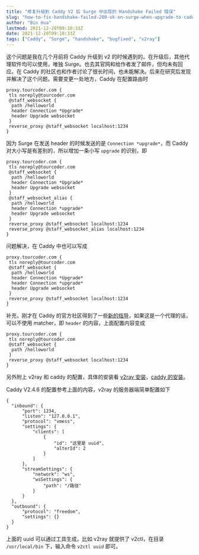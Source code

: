 ```yaml
---
title: "修复升级到 Caddy V2 后 Surge 中出现的 Handshake Failed 错误"
slug: "how-to-fix-handshake-failed-200-ok-on-surge-when-upgrade-to-caddy-v2"
author: "Bin Hua"
lastmod: 2021-12-20T09:10:33Z
date: 2021-12-20T09:10:33Z
tags: ["Caddy", "Surge", "handshake", "bugfixed", "v2ray"]
---
```


这个问题是我在几个月前将 Caddy 升级到 v2 的时候遇到的。在升级后，其他代理软件均可以使用，唯独 Surge。也去其官网和给作者发了邮件，但均未有回应。在 Caddy 的社区也和作者讨论了很长时间，也未能解决。后来在研究后发现并解决了这个问题。需要变更一处地方，Caddy 在配置路由时

```
proxy.tourcoder.com {
 tls noreply@tourcoder.com
 @staff_websocket {
  path /helloworld
  header Connection *Upgrade*
  header Upgrade websocket
 }
 reverse_proxy @staff_websocket localhost:1234
}
```

因为 Surge 在发送 header 的时候发送的是 `Connection *upgrade*`，而 Caddy 对大小写是有差别的，所以增加一条小写 `upgrade` 的识别，即

```
proxy.tourcoder.com {
 tls noreply@tourcoder.com
 @staff_websocket {
  path /helloworld
  header Connection *Upgrade*
  header Upgrade websocket
 }
 @staff_websocket_alias {
  path /helloworld
  header Connection *upgrade*
  header Upgrade websocket
 }
 reverse_proxy @staff_websocket localhost:1234
 reverse_proxy @staff_websocket_alias localhost:1234
}
```

问题解决，在 Caddy 中也可以写成

```
proxy.tourcoder.com {
 tls noreply@tourcoder.com
 @staff_websocket {
  path /helloworld
  header Connection *Upgrade*
  header Connection *upgrade*
  header Upgrade websocket
 }
 reverse_proxy @staff_websocket localhost:1234
}
```

补充，刚才在 Caddy 的官方社区得到了一些[新的指导](https://caddy.community/t/appending-tls-handshake-error-ws-tls/14474)，如果这是一个代理的话，可以不使用 matcher，即 `header` 的内容，上面配置内容变成

```
proxy.tourcoder.com {
 tls noreply@tourcoder.com
 @staff_websocket {
  path /helloworld
 }
 reverse_proxy @staff_websocket localhost:1234
}
```

另外附上 v2ray 和 caddy 的配置，具体的安装看 [v2ray 安装](https://github.com/v2fly/fhs-install-v2ray)，[caddy 的安装](https://caddyserver.com/docs/install)。

Caddy V2.4.6 的配置参考上面的内容，v2ray 的服务器端简单配置如下

```
{
  "inbound": {
      "port": 1234,
      "listen": "127.0.0.1", 
      "protocol": "vmess",
      "settings": {
          "clients": [
              {
                  "id": "这里是 uuid",
                  "alterId": 2
              }
          ]
      },
      "streamSettings": {
          "network": "ws",
          "wsSettings": {
              "path": "/路径"
          }
      }
  },
  "outbound": {
      "protocol": "freedom",
      "settings": {}
  }
}
```

上面的 uuid 可以通过工具生成，比如 v2ray 就提供了 v2ctl，在目录 `/usr/local/bin` 下，输入命令 `v2ctl uuid` 即可。

